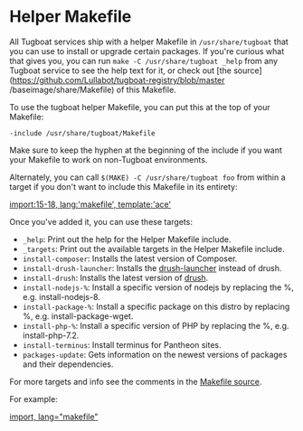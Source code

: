 # Helper Makefile

All Tugboat services ship with a helper Makefile in `/usr/share/tugboat` that
you can use to install or upgrade certain packages. If you're curious what that
gives you, you can run `make -C /usr/share/tugboat _help` from any Tugboat
service to see the help text for it, or check out
[the source](https://github.com/Lullabot/tugboat-registry/blob/master
/baseimage/share/Makefile)
of this Makefile.

To use the tugboat helper Makefile, you can put this at the top of your
Makefile:

```
-include /usr/share/tugboat/Makefile
```

Make sure to keep the hyphen at the beginning of the include if you want your
Makefile to work on non-Tugboat environments.

Alternately, you can call `$(MAKE) -C /usr/share/tugboat foo` from within a
target if you don't want to include this Makefile in its entirety:

[import:15-18, lang:'makefile', template:'ace'](Makefile)

Once you've added it, you can use these targets:

* `_help`: Print out the help for the Helper Makefile include.
* `_targets`: Print out the available targets in the Helper Makefile include.
* `install-composer`: Installs the latest version of Composer.
* `install-drush-launcher`: Installs the
  [drush-launcher](https://github.com/drush-ops/drush-launcher) instead of
  drush.
* `install-drush`: Installs the latest version of
  [drush](https://www.drush.org).
* `install-nodejs-%`: Install a specific version of nodejs by replacing the %,
  e.g. install-nodejs-8.
* `install-package-%`: Install a specific package on this distro by replacing %,
  e.g. install-package-wget.
* `install-php-%`: Install a specific version of PHP by replacing the %, e.g.
  install-php-7.2.
* `install-terminus`: Install terminus for Pantheon sites.
* `packages-update`: Gets information on the newest versions of packages and
  their dependencies.

For more targets and info see the comments in the
[Makefile source](https://github.com/Lullabot/tugboat-registry/blob/master/baseimage/Makefile).

For example:

[import, lang="makefile"](Makefile)

